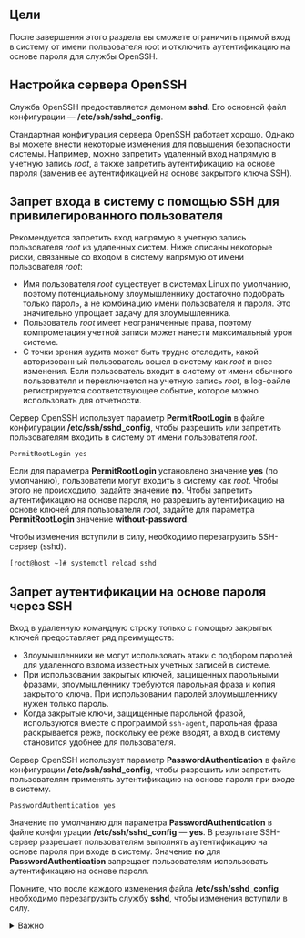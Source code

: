 ## Цели

После завершения этого раздела вы сможете ограничить прямой вход в систему от имени пользователя root и отключить аутентификацию на основе пароля для службы OpenSSH.

## Настройка сервера OpenSSH

Служба OpenSSH предоставляется демоном **sshd**. Его основной файл конфигурации — **/etc/ssh/sshd_config**.

Стандартная конфигурация сервера OpenSSH работает хорошо. Однако вы можете внести некоторые изменения для повышения безопасности системы. Например, можно запретить удаленный вход напрямую в учетную запись *root*, а также запретить аутентификацию на основе пароля (заменив ее аутентификацией на основе закрытого ключа SSH).

## Запрет входа в систему с помощью SSH для привилегированного пользователя

Рекомендуется запретить вход напрямую в учетную запись пользователя *root* из удаленных систем. Ниже описаны некоторые риски, связанные со входом в систему напрямую от имени пользователя *root*:

* Имя пользователя *root* существует в системах Linux по умолчанию, поэтому потенциальному злоумышленнику достаточно подобрать только пароль, а не комбинацию имени пользователя и пароля. Это значительно упрощает задачу для злоумышленника.
* Пользователь *root* имеет неограниченные права, поэтому компрометация учетной записи может нанести максимальный урон системе.
* С точки зрения аудита может быть трудно отследить, какой авторизованный пользователь вошел в систему как *root* и внес изменения. Если пользователь входит в систему от имени обычного пользователя и переключается на учетную запись *root*, в log-файле регистрируется соответствующее событие, которое можно использовать для отчетности.

Сервер OpenSSH использует параметр **PermitRootLogin** в файле конфигурации **/etc/ssh/sshd_config**, чтобы разрешить или запретить пользователям входить в систему от имени пользователя *root*.

```
PermitRootLogin yes
```

Если для параметра **PermitRootLogin** установлено значение **yes** (по умолчанию), пользователи могут входить в систему как *root*. Чтобы этого не происходило, задайте значение **no**. Чтобы запретить аутентификацию на основе пароля, но разрешить аутентификацию на основе ключей для пользователя *root*, задайте для параметра **PermitRootLogin** значение **without-password**.

Чтобы изменения вступили в силу, необходимо перезагрузить SSH-сервер (sshd).

```bash
[root@host ~]# systemctl reload sshd
```

## Запрет аутентификации на основе пароля через SSH

Вход в удаленную командную строку только с помощью закрытых ключей предоставляет ряд преимуществ:

* Злоумышленники не могут использовать атаки с подбором паролей для удаленного взлома известных учетных записей в системе.
* При использовании закрытых ключей, защищенных парольными фразами, злоумышленнику требуются парольная фраза и копия закрытого ключа. При использовании паролей злоумышленнику нужен только пароль.
* Когда закрытые ключи, защищенные парольной фразой, используются вместе с программой `ssh-agent`, парольная фраза раскрывается реже, поскольку ее реже вводят, а вход в систему становится удобнее для пользователя.
  
Сервер OpenSSH использует параметр **PasswordAuthentication** в файле конфигурации **/etc/ssh/sshd_config**, чтобы разрешить или запретить пользователям применять аутентификацию на основе пароля при входе в систему.

```
PasswordAuthentication yes
```

Значение по умолчанию для параметра **PasswordAuthentication** в файле конфигурации **/etc/ssh/sshd_config** ― **yes**. В результате SSH-сервер разрешает пользователям выполнять аутентификацию на основе пароля при входе в систему. Значение **no** для **PasswordAuthentication** запрещает пользователям использовать аутентификацию на основе пароля.

Помните, что после каждого изменения файла **/etc/ssh/sshd_config** необходимо перезагрузить службу **sshd**, чтобы изменения вступили в силу.

<details>
<summary>Важно</summary>

Если вы выключите аутентификацию на основе пароля для `ssh`, вам потребуется обеспечить наличие открытого ключа в файле **~/.ssh/authorized_keys** пользователя на удаленном сервере, чтобы пользователь мог войти в систему.
</details>
